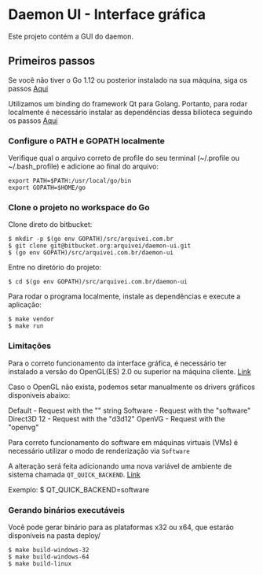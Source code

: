 # Daemon UI - Interface gráfica

Este projeto contém a GUI do daemon.

## Primeiros passos

Se você não tiver o Go 1.12 ou posterior instalado na sua máquina, siga os passos [Aqui](https://golang.org/doc/install)

Utilizamos um binding do framework Qt para Golang. Portanto, para rodar localmente é necessário instalar as dependências dessa bilioteca seguindo os passos [Aqui](https://github.com/therecipe/qt/wiki/Installation-on-Linux)

### Configure o PATH e GOPATH localmente

Verifique qual o arquivo correto de profile do seu terminal (~/.profile ou ~/.bash_profile) e adicione ao final do arquivo:

    export PATH=$PATH:/usr/local/go/bin
    export GOPATH=$HOME/go

### Clone o projeto no workspace do Go

Clone direto do bitbucket:

	$ mkdir -p $(go env GOPATH)/src/arquivei.com.br
	$ git clone git@bitbucket.org:arquivei/daemon-ui.git
    $ (go env GOPATH)/src/arquivei.com.br/daemon-ui

Entre no diretório do projeto:

	$ cd $(go env GOPATH)/src/arquivei.com.br/daemon-ui

Para rodar o programa localmente, instale as dependências e execute a aplicação:

	$ make vendor
    $ make run

### Limitações

Para o correto funcionamento da interface gráfica, é necessário ter instalado a versão do OpenGL(ES) 2.0 ou superior na máquina cliente. [Link](https://www.qt.io/blog/2016/08/15/the-qt-quick-graphics-stack-in-qt-5-8)

Caso o OpenGL não exista, podemos setar manualmente os drivers gráficos disponiveis abaixo:

Default     - Request with the "" string
Software    - Request with the "software"
Direct3D 12 - Request with the "d3d12"
OpenVG      - Request with the "openvg"

Para correto funcionamento do software em máquinas virtuais (VMs) é necessário utilizar o modo de renderização via `Software`

A alteração será feita adicionando uma nova variável de ambiente de sistema chamada `QT_QUICK_BACKEND`. [Link](https://docs.oracle.com/en/database/oracle/r-enterprise/1.5.1/oread/creating-and-modifying-environment-variables-on-windows.html#GUID-DD6F9982-60D5-48F6-8270-A27EC53807D0)

Exemplo:
    $ QT_QUICK_BACKEND=software

### Gerando binários executáveis

Você pode gerar binário para as plataformas x32 ou x64, que estarão disponíveis na pasta deploy/

    $ make build-windows-32
    $ make build-windows-64
    $ make build-linux

